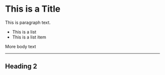 <!--
title: This Is A Post 1
-->

# This is a Title

This is paragraph text.

- This is a list
- This is a list item

More body text

---

## Heading 2
